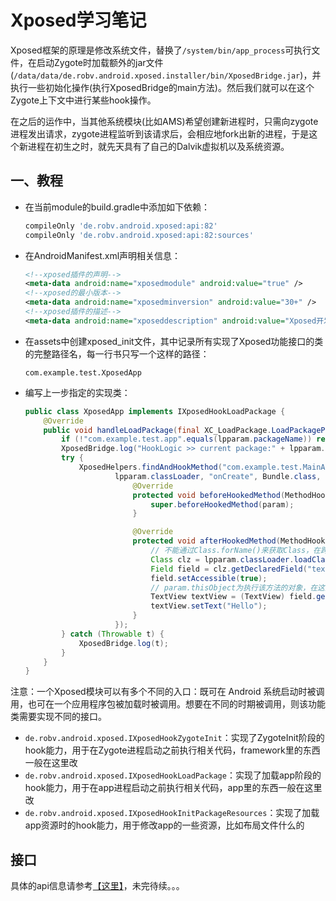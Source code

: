 # Xposed学习笔记

Xposed框架的原理是修改系统文件，替换了`/system/bin/app_process`可执行文件，在启动Zygote时加载额外的jar文件(`/data/data/de.robv.android.xposed.installer/bin/XposedBridge.jar`)，并执行一些初始化操作(执行XposedBridge的main方法)。然后我们就可以在这个Zygote上下文中进行某些hook操作。

在之后的运作中，当其他系统模块(比如AMS)希望创建新进程时，只需向zygote进程发出请求，zygote进程监听到该请求后，会相应地fork出新的进程，于是这个新进程在初生之时，就先天具有了自己的Dalvik虚拟机以及系统资源。



## 一、教程

+ 在当前module的build.gradle中添加如下依赖：

  ```groovy
  compileOnly 'de.robv.android.xposed:api:82'
  compileOnly 'de.robv.android.xposed:api:82:sources'
  ```

+ 在AndroidManifest.xml声明相关信息：

  ```xml
  <!--xposed插件的声明-->
  <meta-data android:name="xposedmodule" android:value="true" />
  <!--xposed的最小版本-->
  <meta-data android:name="xposedminversion" android:value="30+" />
  <!--xposed插件的描述-->
  <meta-data android:name="xposeddescription" android:value="Xposed开发测试" />
  ```

+ 在assets中创建xposed_init文件，其中记录所有实现了Xposed功能接口的类的完整路径名，每一行书只写一个这样的路径：

  ```
  com.example.test.XposedApp
  ```

+ 编写上一步指定的实现类：

  ```java
  public class XposedApp implements IXposedHookLoadPackage {
      @Override
      public void handleLoadPackage(final XC_LoadPackage.LoadPackageParam lpparam) throws Throwable {
          if (!"com.example.test.app".equals(lpparam.packageName)) return;
          XposedBridge.log("HookLogic >> current package:" + lpparam.packageName);
          try {
              XposedHelpers.findAndHookMethod("com.example.test.MainActivity",
                      lpparam.classLoader, "onCreate", Bundle.class, new XC_MethodHook() {
                          @Override
                          protected void beforeHookedMethod(MethodHookParam param) throws Throwable {
                              super.beforeHookedMethod(param);
                          }
  
                          @Override
                          protected void afterHookedMethod(MethodHookParam param) throws Throwable {
                              // 不能通过Class.forName()来获取Class，在跨应用时会失效
                              Class clz = lpparam.classLoader.loadClass("com.example.test.MainActivity");
                              Field field = clz.getDeclaredField("textView");
                              field.setAccessible(true);
                              // param.thisObject为执行该方法的对象，在这里指MainActivity
                              TextView textView = (TextView) field.get(param.thisObject);
                              textView.setText("Hello");
                          }
                      });
          } catch (Throwable t) {
              XposedBridge.log(t);
          }
      }
  }
  ```

注意：一个Xposed模块可以有多个不同的入口：既可在 Android 系统启动时被调用，也可在一个应用程序包被加载时被调用。想要在不同的时期被调用，则该功能类需要实现不同的接口。

+ `de.robv.android.xposed.IXposedHookZygoteInit`：实现了ZygoteInit阶段的hook能力，用于在Zygote进程启动之前执行相关代码，framework里的东西一般在这里改
+ `de.robv.android.xposed.IXposedHookLoadPackage`：实现了加载app阶段的hook能力，用于在app进程启动之前执行相关代码，app里的东西一般在这里改
+ `de.robv.android.xposed.IXposedHookInitPackageResources`：实现了加载app资源时的hook能力，用于修改app的一些资源，比如布局文件什么的



## 接口

具体的api信息请参考[【这里】](https://api.xposed.info/reference/packages.html)，未完待续。。。




